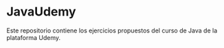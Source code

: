 # JavaUdemy
Este repositorio contiene los ejercicios propuestos del curso de Java de la plataforma Udemy.

